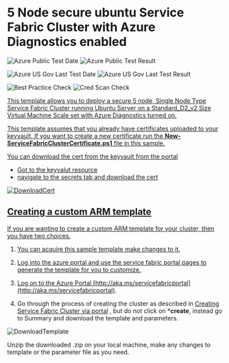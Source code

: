 # 5 Node secure ubuntu Service Fabric Cluster with Azure Diagnostics enabled

![Azure Public Test Date](https://azurequickstartsservice.blob.core.windows.net/badges/5-VM-Ubuntu-1-NodeTypes-Secure/PublicLastTestDate.svg)
![Azure Public Test Result](https://azurequickstartsservice.blob.core.windows.net/badges/5-VM-Ubuntu-1-NodeTypes-Secure/PublicDeployment.svg)

![Azure US Gov Last Test Date](https://azurequickstartsservice.blob.core.windows.net/badges/5-VM-Ubuntu-1-NodeTypes-Secure/FairfaxLastTestDate.svg)
![Azure US Gov Last Test Result](https://azurequickstartsservice.blob.core.windows.net/badges/5-VM-Ubuntu-1-NodeTypes-Secure/FairfaxDeployment.svg)

![Best Practice Check](https://azurequickstartsservice.blob.core.windows.net/badges/5-VM-Ubuntu-1-NodeTypes-Secure/BestPracticeResult.svg)
![Cred Scan Check](https://azurequickstartsservice.blob.core.windows.net/badges/5-VM-Ubuntu-1-NodeTypes-Secure/CredScanResult.svg)

<a href="https://portal.azure.com/#create/Microsoft.Template/uri/https%3A%2F%2Fraw.githubusercontent.com%2FAzure-Samples%2Fservice-fabric-cluster-templates%2Fmaster%2F5-VM-Ubuntu-1-NodeTypes-Secure%2FAzureDeploy.json" target="_blank">
    

<a href="http://armviz.io/#/?load=https%3A%2F%2Fraw.githubusercontent.com%2FAzure-Samples%2Fservice-fabric-cluster-templates%2Fmaster%2F5-VM-Ubuntu-1-NodeTypes-Secure%2FAzureDeploy.json" target="_blank">

This template allows you to deploy a secure 5 node, Single Node Type Service Fabric Cluster running Ubuntu Server on a Standard_D2_v2 Size Virtual Machine Scale set with Azure Diagnostics turned on. 

This template assumes that you already have certificates uploaded to your keyvault.  If you want to create a new certificate run the **New-ServiceFabricClusterCertificate.ps1** file in this sample.  

You can download the cert from the keyvault from the portal 
- Got to the keyvalut resource
- navigate to the secrets tab and download the cert

![DownloadCert]

## Creating a custom ARM template

If you are wanting to create a custom ARM template for your cluster, then you have two choices.

1. You can acquire this sample template make changes to it. 
2. Log into the azure portal and use the service fabric portal pages to generate the template for you to customize.
  1. Log on to the Azure Portal [http://aka.ms/servicefabricportal](http://aka.ms/servicefabricportal).

  2. Go through the process of creating the cluster as described in [Creating Service Fabric Cluster via portal](https://docs.microsoft.com/azure/service-fabric/service-fabric-cluster-creation-via-portal) , but do not click on ***create**, instead go to Summary and download the template and parameters.

 ![DownloadTemplate]

Unzip the downloaded .zip on your local machine, make any changes to template or the parameter file as you need.

<!--Image references-->
[DownloadTemplate]: ./DownloadTemplate.png
[DownloadCert]: ./DownloadCert.PNG


